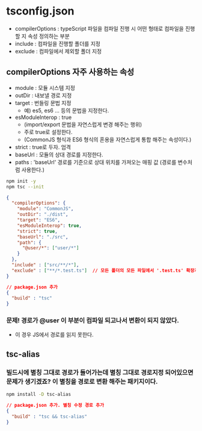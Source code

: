 # tsconfig.json

- compilerOptions : typeScript 파일을 컴파일 진행 시 어떤 형태로 컴파일을 진행할 지 속성 정의하는 부분
- include : 컴파일을 진행할 폴더를 지정
- exclude : 컴파일에서 제외할 폴더 지정

## compilerOptions 자주 사용하는 속성

- module : 모듈 시스템 지정
- outDir : 내보낼 경로 지정
- target : 번들링 문법 지정
  - 예) es5, es6 ... 등의 문법을 지정한다.
- esModuleInterop : true
  - (import/export 문법을 자연스럽게 변경 해주는 행위)
  - 주로 true로 설정한다.
  - (CommonJS 형식과 ES6 형식의 혼용을 자연스럽게 통합 해주는 속성이다.)
- strict : true로 두자. 엄격
- baseUrl : 모듈의 상대 경로를 지정한다.
- paths : 'baseUrl' 경로를 기준으로 상대 위치를 가져오는 매핑 값 (경로를 변수처럼 사용한다.)

```sh
npm init -y
npm tsc --init
```

```json
{
  "compilerOptions": {
    "module": "CommonJS",
    "outDir": "./dist",
    "target": "ES6",
    "esModuleInterop": true,
    "strict": true,
    "baseUrl": "./src",
    "path": {
      "@user/*": ["user/*"]
    }
  },
  "include" : ["src/**/*"],
  "exclude" : ["**/*.test.ts"]  // 모든 폴더의 모든 파일에서 '.test.ts' 확장자가 붙은 파일은 모두 제외
}
```

``````json
// package.json 추가
{
  "build" : "tsc"
}
``````

### 문제! 경로가 @user 이 부분이 컴파일 되고나서 변환이 되지 않았다.
- 이 경우 JS에서 경로를 읽지 못한다.

## tsc-alias
### 빌드시에 별칭 그대로 경로가 들어가는데 별칭 그대로 경로지정 되어있으면 문제가 생기겠죠? 이 별칭을 경로로 변환 해주는 패키지이다.

``````sh
npm install -D tsc-alias
``````

``````json
// package.json 추가. 별칭 수정 경로 추가
{
  "build" : "tsc && tsc-alias"
}
``````